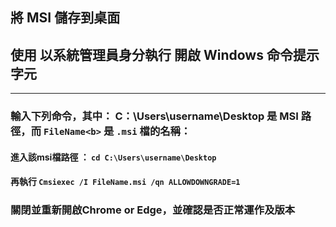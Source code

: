 ## 將 MSI 儲存到桌面<br>
## 使用 以系統管理員身分執行 開啟 Windows 命令提示字元<br>
---
### 輸入下列命令，其中： C：\Users\username\Desktop 是 MSI 路徑，而 ``` FileName<b> ``` 是 ``` .msi ``` 檔的名稱：<br>
#### 進入該msi檔路徑 ： ``` cd C:\Users\username\Desktop ```
#### 再執行 ``` Cmsiexec /I FileName.msi /qn ALLOWDOWNGRADE=1 ```
### 關閉並重新開啟Chrome or Edge，並確認是否正常運作及版本
